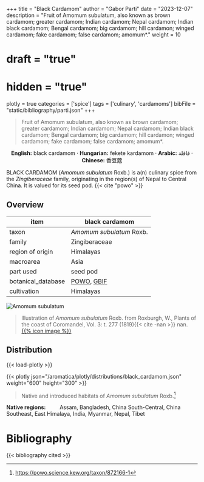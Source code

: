 +++
title = "Black Cardamom"
author = "Gabor Parti"
date = "2023-12-07"
description = "Fruit of Amomum subulatum, also known as brown cardamom; greater cardamom; Indian cardamom; Nepal cardamom; Indian black cardamom; Bengal cardamom; big cardamom; hill cardamon; winged cardamom; fake cardamom; false cardamom; amomum*."
weight = 10
# draft = "true"
# hidden = "true"
plotly = true
categories = ['spice']
tags = ['culinary', 'cardamoms']
bibFile = "static/bibliography/parti.json"
+++

>Fruit of Amomum subulatum, also known as brown cardamom; greater cardamom; Indian cardamom; Nepal cardamom; Indian black cardamom; Bengal cardamom; big cardamom; hill cardamon; winged cardamom; fake cardamom; false cardamom; amomum*.

<center>

**English:** black cardamom · **Hungarian:** fekete kardamom · **Arabic:** <span class="arabic-text" dir="rtl">قاقلة</span> · **Chinese:** <span class="traditional-chinese-text">香豆蔻</span> 

</center>

BLACK CARDAMOM (*Amomum subulatum* Roxb.) is a(n) culinary spice from the *Zingiberaceae* family, originating in the region(s) of Nepal to Central China. It is valued for its seed pod. {{< cite "powo" >}}

## Overview

|       item       |                                          black cardamom                                         |
|------------------|-------------------------------------------------------------------------------------------------|
|       taxon      |                                     *Amomum subulatum* Roxb.                                    |
|      family      |                                          Zingiberaceae                                          |
| region of origin |                                            Himalayas                                            |
|     macroarea    |                                               Asia                                              |
|     part used    |                                             seed pod                                            |
|botanical_database|[POWO](https://powo.science.kew.org/taxon/872166-1), [GBIF](https://www.gbif.org/species/5301632)|
|    cultivation   |                                            Himalayas                                            |

![Amomum subulatum](/images/illustrations/black_cardamom.png?width=40rem "Illustration of Amomum subulatum from Roxburgh, W., Plants of the coast of Coromandel, Vol. 3: t. 277 (1819)")

>Illustration of *Amomum subulatum* Roxb. from Roxburgh, W., Plants of the coast of Coromandel, Vol. 3: t. 277 (1819){{< cite -nan >}} nan. [{{% icon image %}}](http://plantillustrations.org/illustration.php?id_illustration=61488)

## Distribution

{{< load-plotly >}}

{{< plotly json="/aromatica/plotly/distributions/black_cardamom.json" weight="600" height="300" >}}

>Native and introduced habitats of *Amomum subulatum* Roxb.[^powo]

[^powo]: https://powo.science.kew.org/taxon/872166-1

<p style="text-align:left;">

**Native regions:** &ensp; &ensp; &ensp; Assam, Bangladesh, China South-Central, China Southeast, East Himalaya, India, Myanmar, Nepal, Tibet

</p>



# Bibliography

{{< bibliography cited >}}

